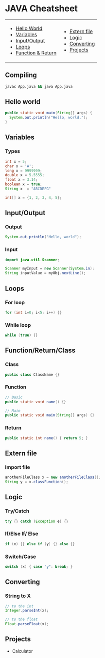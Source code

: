 # JAVA Cheatsheet

<table>
<td>

* [Hello World](#hello-world)
* [Variables](#variables)
* [Input/Output](#inputoutput)
* [Loops](#loops)
* [Function & Return](#functionreturnclass)

</td>
<td>

* [Extern file](#extern-file)
* [Logic](#logic)
* [Converting](#converting)
* [Projects](#projects)

</td>
</table>

## Compiling
```sh
javac App.java && java App.java
```

## Hello world
```java
public static void main(String[] args) {
  System.out.println("Hello, world.");
}
```

## Variables
### Types
```java
int x = 5;
char x = 'A';
long x = 9999999;
double x = 5.5555;
float x = 3.14;
boolean x = true;
String x  = "ABCDEFG"

int[] x = {1, 2, 3, 4, 5};
```
## Input/Output
### Output
```java
System.out.println("Hello, world");
```
### Input
```java
import java.util.Scanner;

Scanner myInput = new Scanner(System.in);
String inputValue = myObj.nextLine();
```

## Loops
### For loop
```java
for (int i=0; i<5; i++) {}
```
### While loop
```java
while (true) {}
```

## Function/Return/Class
### Class
```java
public class ClassName {}
```
### Function
```java
// Basic
public static void name() {}

// Main
public static void main(String[] args) {}
```
### Return
```java
public static int name() { return 5; }
```

## Extern file
### Import file
```java
anotherFileClass x = new anotherFileClass();
String y = x.classFunction();
```
## Logic
### Try/Catch
```java
try {} catch (Exception e) {}
```
### If/Else If/ Else
```java
if (x) {} else if (y) {} else {}
```
### Switch/Case
```java
switch (x) { case "y": break; }
```

## Converting
### String to X
```java
// to the int
Integer.parseInt(x);

// to the float
Float.parseFloat(x);
```

## Projects
 - Calculator
